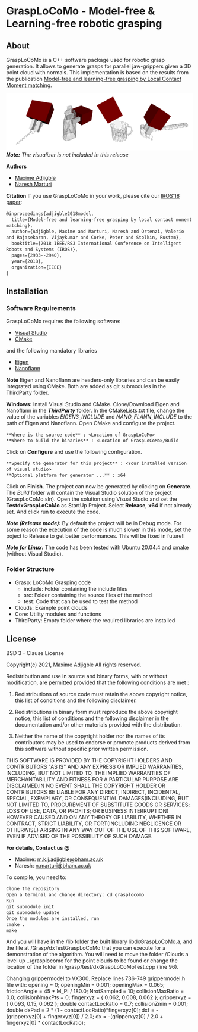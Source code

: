 # GraspLoCoMo - Model-free & Learning-free robotic grasping

## About

GraspLoCoMo is a C++ software package used for robotic grasp generation. It allows to generate grasps for parallel jaw-grippers given a 3D point cloud with normals. This implementation is based on the results from the publication [Model-free and learning-free grasping by Local Contact Moment matching](https://ieeexplore.ieee.org/document/8594226). 

![Example grasps image](grasps.png "Sample grasps")
_**Note:** The visualizer is not included in this release_

**Authors**
* [Maxime Adjigble](https://www.linkedin.com/in/maxime-adjigble/)
* [Naresh Marturi](https://www.linkedin.com/in/nareshmarturi/)

**Citation**
If you use GraspLoCoMo in your work, please cite our [IROS'18 paper](https://ieeexplore.ieee.org/document/8594226):
```
@inproceedings{adjigble2018model,
  title={Model-free and learning-free grasping by local contact moment matching},
  author={Adjigble, Maxime and Marturi, Naresh and Ortenzi, Valerio and Rajasekaran, Vijaykumar and Corke, Peter and Stolkin, Rustam},
  booktitle={2018 IEEE/RSJ International Conference on Intelligent Robots and Systems (IROS)},
  pages={2933--2940},
  year={2018},
  organization={IEEE}
}
```

## Installation

### Software Requirements
GraspLoCoMo requires the following software:

* [Visual Studio](https://visualstudio.microsoft.com/)
* [CMake](https://cmake.org/)
  
and the following mandatory libraries
* [Eigen](http://eigen.tuxfamily.org/)
* [Nanoflann](https://github.com/jlblancoc/nanoflann)

**Note** Eigen and Nanoflann are headers-only libraries and can be easily integrated using CMake. Both are added as git submodules in the ThirdParty folder.

**Windows:** 
Install Visual Studio and CMake. Clone/Download Eigen and Nanoflann in the **_ThirdParty_** folder. 
In the CMakeLists.txt file, change the value of the variables _EIGEN3_INCLUDE_ and _NANO_FLANN_INCLUDE_ to the path of Eigen and Nanoflann.
Open CMake and configure the project.

```
**Where is the source code** : <Location of GraspLoCoMo>
**Where to build the binaries** : <Location of GraspLoCoMo>/Build	
```
Click on **Configure** and use the following configuration.

```
**Specify the generator for this project** : <Your installed version of visual studio>	
**Optional platform for generator ...** : x64
```
Click on **Finish**. The project can now be generated by clicking on **Generate**. 
The _Build_ folder will contain the Visual Studio solution of the project (GraspLoCoMo.sln).
Open the solution using Visual Studio and set the **TestdxGraspLoCoMo** as StartUp Project. Select **Release**, **x64** if not already set. And click run to execute the code.

**_Note (Release mode):_** By default the project will be in Debug mode. For some reason the execution of the code is much slower in this mode, set the poject to Release to get better performances. This will be fixed in future!!

**_Note for Linux:_** The code has been tested with Ubuntu 20.04.4 and cmake (without Visual Studio).

### Folder Structure
- Grasp: LoCoMo Grasping code
  - include: Folder containing the include files
  - src: Folder containing the source files of the method
  - test: Code that can be used to test the method
- Clouds: Example point clouds
- Core: Utility modules and functions
- ThirdParty: Empty folder where the required libraries are installed

## License

BSD 3 - Clause License

Copyright(c) 2021, Maxime Adjigble 
All rights reserved.

Redistribution and use in source and binary forms, with or without
modification, are permitted provided that the following conditions are met :

1. Redistributions of source code must retain the above copyright notice, this
list of conditions and the following disclaimer.

2. Redistributions in binary form must reproduce the above copyright notice,
this list of conditions and the following disclaimer in the documentation
and/or other materials provided with the distribution.

3. Neither the name of the copyright holder nor the names of its
contributors may be used to endorse or promote products derived from
this software without specific prior written permission.

THIS SOFTWARE IS PROVIDED BY THE COPYRIGHT HOLDERS AND CONTRIBUTORS "AS IS"
AND ANY EXPRESS OR IMPLIED WARRANTIES, INCLUDING, BUT NOT LIMITED TO, THE
IMPLIED WARRANTIES OF MERCHANTABILITY AND FITNESS FOR A PARTICULAR PURPOSE ARE
DISCLAIMED.IN NO EVENT SHALL THE COPYRIGHT HOLDER OR CONTRIBUTORS BE LIABLE
FOR ANY DIRECT, INDIRECT, INCIDENTAL, SPECIAL, EXEMPLARY, OR CONSEQUENTIAL
DAMAGES(INCLUDING, BUT NOT LIMITED TO, PROCUREMENT OF SUBSTITUTE GOODS OR
SERVICES; LOSS OF USE, DATA, OR PROFITS; OR BUSINESS INTERRUPTION) HOWEVER
CAUSED AND ON ANY THEORY OF LIABILITY, WHETHER IN CONTRACT, STRICT LIABILITY,
OR TORT(INCLUDING NEGLIGENCE OR OTHERWISE) ARISING IN ANY WAY OUT OF THE USE
OF THIS SOFTWARE, EVEN IF ADVISED OF THE POSSIBILITY OF SUCH DAMAGE.


**For details, Contact us @**
* Maxime: m.k.j.adjigble@bham.ac.uk
* Naresh: n.marturi@bham.ac.uk


To compile, you need to:

    Clone the repository
    Open a terminal and change directory: cd grasplocomo
    Run
    git submodule init
    git submodule update
    Once the modules are installed, run
    cmake .
    make

And you will have in the /lib folder the built library libdxGraspLoCoMo.a, and the file at /Grasp/dxTestGraspLoCoMo that you can execute for a demonstration of the algorithm. You will need to move the folder /Clouds a level up ../grasplocomo for the point clouds to be found or change the location of the folder in /grasp/test/dxGraspLoCoMoTest.cpp (line 96).


Changing grippermodel to VX300. 
Replace lines 736-749 grippermodel.h file with:
            opening = 0;
            openingMin = 0.001;
            openingMax = 0.065;
            frictionAngle = 45 * M_PI / 180.0;
            NrotSampled = 10;
            collisionMaxRatio = 0.0;
            collisionNmaxPts = 0;
            fingerxyz = { 0.062, 0.008, 0.062 };
            gripperxyz = { 0.093, 0.15, 0.062 };
            double contactLocRatio = 0.7;
            collisionZmin = 0.001;
            double dxPad = 2 * (1 - contactLocRatio)*fingerxyz[0];
            dxf = -(gripperxyz[0] + fingerxyz[0]) / 2.0;
            dx = -(gripperxyz[0] / 2.0 + fingerxyz[0] * contactLocRatio);


